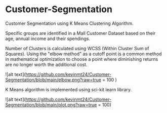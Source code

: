 # Customer-Segmentation
Customer Segmentation using K Means Clustering Algorithm.


Specific groups are identified in a Mall Customer Dataset based on their age, annual income and their spendings. 

Number of Clusters is calculated using WCSS (Within Cluster Sum of Squares). Using the "elbow method" as a cutoff point is a 
common method in mathematical optimization to choose a point where diminishing returns are no longer worth the additional cost.

![alt text](https://github.com/kevinmt24/Customer-Segmentation/blob/main/elbow.png?raw=true = 100 )

K Means algorithm is implemented using sci-kit learn library. 

![alt text](https://github.com/kevinmt24/Customer-Segmentation/blob/main/plot.png?raw=true = 100)
